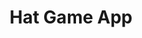 ---
title: "Hat Game App"
paragraph_1: "This app is a game where players in two teams must guess the words based on descriptions from teammates. The app provides words in four categories, that are retrieved from an API, and the team scores are also recorded using the API. The app includes a 45 second timer and an onscreen message and air horn sound at the end of the round. The sound is played using the use-sound React Hook. A table of previous game results recorded and retrieved from the API is also provided. The app uses React Bootstrap components. The back-end is deployed using Heroku and the front-end through GitHub pages."
image: "/assets/images/hatgame.jpg"
image_alt: "Screenshot of Hat Game App project"
skills: "React / Redux / Laravel / Heroku / Git / Pre-built components"
github_link: "https://github.com/mdm106/hat-game-frontend"
app_link: "https://mdm106.github.io/hat-game-frontend/#/"
---